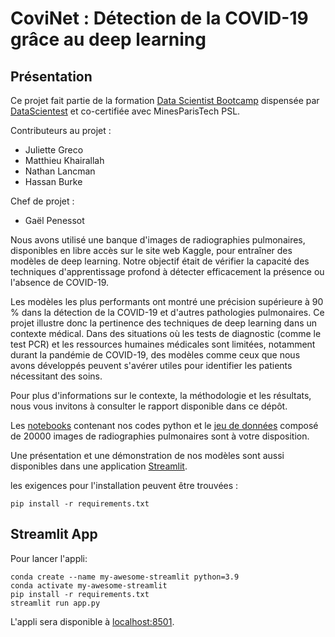 # CoviNet : Détection de la COVID-19 grâce au deep learning

## Présentation

Ce projet fait partie de la formation [Data Scientist Bootcamp](https://datascientest.com/en/data-scientist-course) dispensée par [DataScientest](https://datascientest.com/) et co-certifiée avec MinesParisTech PSL.

Contributeurs au projet :
- Juliette Greco
- Matthieu Khairallah
- Nathan Lancman
- Hassan Burke

Chef de projet :
- Gaël Penessot

Nous avons utilisé une banque d'images de radiographies pulmonaires, disponibles en libre accès sur le site web Kaggle, pour entraîner des modèles de deep learning. Notre objectif était de vérifier la capacité des techniques d'apprentissage profond à détecter efficacement la présence ou l'absence de COVID-19.

Les modèles les plus performants ont montré une précision supérieure à 90 % dans la détection de la COVID-19 et d'autres pathologies pulmonaires. Ce projet illustre donc la pertinence des techniques de deep learning dans un contexte médical. Dans des situations où les tests de diagnostic (comme le test PCR) et les ressources humaines médicales sont limitées, notamment durant la pandémie de COVID-19, des modèles comme ceux que nous avons développés peuvent s'avérer utiles pour identifier les patients nécessitant des soins.

Pour plus d'informations sur le contexte, la méthodologie et les résultats, nous vous invitons à consulter le rapport disponible dans ce dépôt.

Les [notebooks](./notebooks) contenant nos codes python et le [jeu de données](./data) composé de 20000 images de radiographies pulmonaires sont à votre disposition.

Une présentation et une démonstration de nos modèles sont aussi disponibles dans une application [Streamlit](./streamlit_app).

les exigences pour l'installation peuvent être trouvées :

```
pip install -r requirements.txt
```

## Streamlit App

Pour lancer l'appli:

```shell
conda create --name my-awesome-streamlit python=3.9
conda activate my-awesome-streamlit
pip install -r requirements.txt
streamlit run app.py
```

L'appli sera disponible à [localhost:8501](http://localhost:8501).
